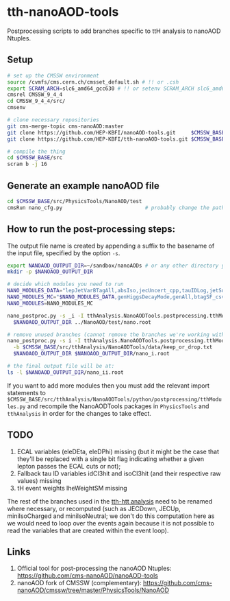# tth-nanoAOD-tools
Postprocessing scripts to add branches specific to ttH analysis to nanoAOD Ntuples.

## Setup

```bash
# set up the CMSSW environment
source /cvmfs/cms.cern.ch/cmsset_default.sh # !! or .csh
export SCRAM_ARCH=slc6_amd64_gcc630 # !! or setenv SCRAM_ARCH slc6_amd64_gcc630
cmsrel CMSSW_9_4_4
cd CMSSW_9_4_4/src/
cmsenv

# clone necessary repositories
git cms-merge-topic cms-nanoAOD:master
git clone https://github.com/HEP-KBFI/nanoAOD-tools.git     $CMSSW_BASE/src/PhysicsTools/NanoAODTools
git clone https://github.com/HEP-KBFI/tth-nanoAOD-tools.git $CMSSW_BASE/src/tthAnalysis/NanoAODTools

# compile the thing
cd $CMSSW_BASE/src
scram b -j 16
```

## Generate an example nanoAOD file

```bash
cd $CMSSW_BASE/src/PhysicsTools/NanoAOD/test
cmsRun nano_cfg.py                           # probably change the paths to the input files
```

## How to run the post-processing steps:

The output file name is created by appending a suffix to the basename of the input file, specified by the option `-s`.

```bash
export NANOAOD_OUTPUT_DIR=~/sandbox/nanoAODs # or any other directory you prefer
mkdir -p $NANOAOD_OUTPUT_DIR

# decide which modules you need to run
NANO_MODULES_DATA="lepJetVarBTagAll,absIso,jecUncert_cpp,tauIDLog,jetSubstructureObservablesHTTv2"
NANO_MODULES_MC="$NANO_MODULES_DATA,genHiggsDecayMode,genAll,btagSF_csvv2,btagSF_deep,puWeight,jetmetUncertainties"
NANO_MODULES=NANO_MODULES_MC

nano_postproc.py -s _i -I tthAnalysis.NanoAODTools.postprocessing.tthModules $NANO_MODULES \
  $NANOAOD_OUTPUT_DIR ../NanoAOD/test/nano.root

# remove unused branches (cannot remove the branches we're working with, hence the 2nd command)
nano_postproc.py -s i -I tthAnalysis.NanoAODTools.postprocessing.tthModules countHistogramAll \
  -b $CMSSW_BASE/src/tthAnalysis/NanoAODTools/data/keep_or_drop.txt                           \
  $NANOAOD_OUTPUT_DIR $NANOAOD_OUTPUT_DIR/nano_i.root

# the final output file will be at:
ls -l $NANOAOD_OUTPUT_DIR/nano_ii.root
```

If you want to add more modules then you must add the relevant import statements to `$CMSSW_BASE/src/tthAnalysis/NanoAODTools/python/postprocessing/tthModules.py` and recompile the NanoAODTools packages in `PhysicsTools` and `tthAnalysis` in order for the changes to take effect.

## TODO

1. ECAL variables (eleDEta, eleDPhi) missing (but it might be the case that they'll be replaced with a single bit flag indicating whether a given lepton passes the ECAL cuts or not);
1. Fallback tau ID variables idCI3hit and isoCI3hit (and their respective raw values) missing
1. tH event weights lheWeightSM missing

The rest of the branches used in the [tth-htt analysis](https://github.com/HEP-KBFI/tth-htt/tree/nanoAOD) need to be renamed where necessary, or recomputed (such as JECDown, JECUp, miniIsoCharged and miniIsoNeutral; we don't do this computation here as we would need to loop over the events again because it is not possible to read the variables that are created within the event loop).

## Links

1. Official tool for post-processing the nanoAOD Ntuples: https://github.com/cms-nanoAOD/nanoAOD-tools
1. nanoAOD fork of CMSSW (complementary): https://github.com/cms-nanoAOD/cmssw/tree/master/PhysicsTools/NanoAOD
